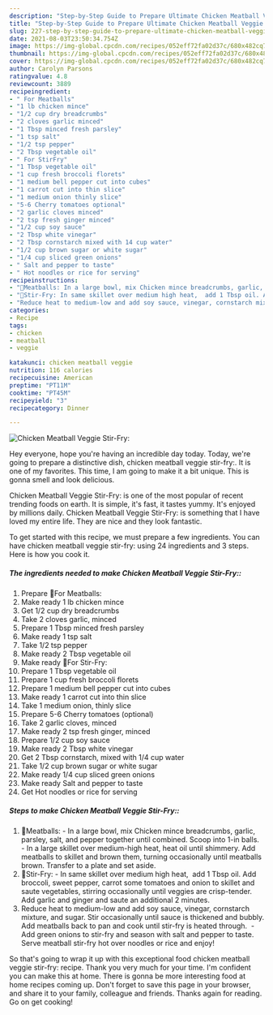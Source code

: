 ```yaml
---
description: "Step-by-Step Guide to Prepare Ultimate Chicken Meatball Veggie Stir-Fry:"
title: "Step-by-Step Guide to Prepare Ultimate Chicken Meatball Veggie Stir-Fry:"
slug: 227-step-by-step-guide-to-prepare-ultimate-chicken-meatball-veggie-stir-fry
date: 2021-08-03T23:50:34.754Z
image: https://img-global.cpcdn.com/recipes/052eff72fa02d37c/680x482cq70/chicken-meatball-veggie-stir-fry-recipe-main-photo.jpg
thumbnail: https://img-global.cpcdn.com/recipes/052eff72fa02d37c/680x482cq70/chicken-meatball-veggie-stir-fry-recipe-main-photo.jpg
cover: https://img-global.cpcdn.com/recipes/052eff72fa02d37c/680x482cq70/chicken-meatball-veggie-stir-fry-recipe-main-photo.jpg
author: Carolyn Parsons
ratingvalue: 4.8
reviewcount: 3889
recipeingredient:
- " For Meatballs"
- "1 lb chicken mince"
- "1/2 cup dry breadcrumbs"
- "2 cloves garlic minced"
- "1 Tbsp minced fresh parsley"
- "1 tsp salt"
- "1/2 tsp pepper"
- "2 Tbsp vegetable oil"
- " For StirFry"
- "1 Tbsp vegetable oil"
- "1 cup fresh broccoli florets"
- "1 medium bell pepper cut into cubes"
- "1 carrot cut into thin slice"
- "1 medium onion thinly slice"
- "5-6 Cherry tomatoes optional"
- "2 garlic cloves minced"
- "2 tsp fresh ginger minced"
- "1/2 cup soy sauce"
- "2 Tbsp white vinegar"
- "2 Tbsp cornstarch mixed with 14 cup water"
- "1/2 cup brown sugar or white sugar"
- "1/4 cup sliced green onions"
- " Salt and pepper to taste"
- " Hot noodles or rice for serving"
recipeinstructions:
- "🌻Meatballs: In a large bowl, mix Chicken mince breadcrumbs, garlic, parsley, salt, and pepper together until combined. Scoop into 1-in balls.  In a large skillet over medium-high heat, heat oil until shimmery. Add meatballs to skillet and brown them, turning occasionally until meatballs brown. Transfer to a plate and set aside."
- "🌻Stir-Fry: In same skillet over medium high heat,  add 1 Tbsp oil. Add broccoli, sweet pepper, carrot some tomatoes and onion to skillet and saute vegetables, stirring occasionally until veggies are crisp-tender. Add garlic and ginger and saute an additional 2 minutes."
- "Reduce heat to medium-low and add soy sauce, vinegar, cornstarch mixture, and sugar. Stir occasionally until sauce is thickened and bubbly. Add meatballs back to pan and cook until stir-fry is heated through.  Add green onions to stir-fry and season with salt and pepper to taste. Serve meatball stir-fry hot over noodles or rice and enjoy!"
categories:
- Recipe
tags:
- chicken
- meatball
- veggie

katakunci: chicken meatball veggie 
nutrition: 116 calories
recipecuisine: American
preptime: "PT11M"
cooktime: "PT45M"
recipeyield: "3"
recipecategory: Dinner

---
```



![Chicken Meatball Veggie Stir-Fry:](https://img-global.cpcdn.com/recipes/052eff72fa02d37c/680x482cq70/chicken-meatball-veggie-stir-fry-recipe-main-photo.jpg)

Hey everyone, hope you're having an incredible day today. Today, we're going to prepare a distinctive dish, chicken meatball veggie stir-fry:. It is one of my favorites. This time, I am going to make it a bit unique. This is gonna smell and look delicious.



Chicken Meatball Veggie Stir-Fry: is one of the most popular of recent trending foods on earth. It is simple, it's fast, it tastes yummy. It's enjoyed by millions daily. Chicken Meatball Veggie Stir-Fry: is something that I have loved my entire life. They are nice and they look fantastic.


To get started with this recipe, we must prepare a few ingredients. You can have chicken meatball veggie stir-fry: using 24 ingredients and 3 steps. Here is how you cook it.

<!--inarticleads1-->

##### The ingredients needed to make Chicken Meatball Veggie Stir-Fry::

1. Prepare  🌻For Meatballs:
1. Make ready 1 lb chicken mince
1. Get 1/2 cup dry breadcrumbs
1. Take 2 cloves garlic, minced
1. Prepare 1 Tbsp minced fresh parsley
1. Make ready 1 tsp salt
1. Take 1/2 tsp pepper
1. Make ready 2 Tbsp vegetable oil
1. Make ready  🌻For Stir-Fry:
1. Prepare 1 Tbsp vegetable oil
1. Prepare 1 cup fresh broccoli florets
1. Prepare 1 medium bell pepper cut into cubes
1. Make ready 1 carrot cut into thin slice
1. Take 1 medium onion, thinly slice
1. Prepare 5-6 Cherry tomatoes (optional)
1. Take 2 garlic cloves, minced
1. Make ready 2 tsp fresh ginger, minced
1. Prepare 1/2 cup soy sauce
1. Make ready 2 Tbsp white vinegar
1. Get 2 Tbsp cornstarch, mixed with 1/4 cup water
1. Take 1/2 cup brown sugar or white sugar
1. Make ready 1/4 cup sliced green onions
1. Make ready  Salt and pepper to taste
1. Get  Hot noodles or rice for serving




<!--inarticleads2-->

##### Steps to make Chicken Meatball Veggie Stir-Fry::

1. 🌻Meatballs: - In a large bowl, mix Chicken mince breadcrumbs, garlic, parsley, salt, and pepper together until combined. Scoop into 1-in balls.  - In a large skillet over medium-high heat, heat oil until shimmery. Add meatballs to skillet and brown them, turning occasionally until meatballs brown. Transfer to a plate and set aside.
1. 🌻Stir-Fry: - In same skillet over medium high heat,  add 1 Tbsp oil. Add broccoli, sweet pepper, carrot some tomatoes and onion to skillet and saute vegetables, stirring occasionally until veggies are crisp-tender. Add garlic and ginger and saute an additional 2 minutes.
1. Reduce heat to medium-low and add soy sauce, vinegar, cornstarch mixture, and sugar. Stir occasionally until sauce is thickened and bubbly. Add meatballs back to pan and cook until stir-fry is heated through.  - Add green onions to stir-fry and season with salt and pepper to taste. Serve meatball stir-fry hot over noodles or rice and enjoy!




So that's going to wrap it up with this exceptional food chicken meatball veggie stir-fry: recipe. Thank you very much for your time. I'm confident you can make this at home. There is gonna be more interesting food at home recipes coming up. Don't forget to save this page in your browser, and share it to your family, colleague and friends. Thanks again for reading. Go on get cooking!
